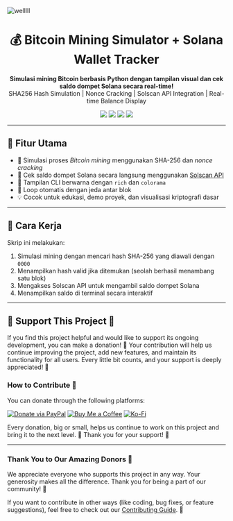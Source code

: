 <p align="center">

![welllll](https://github.com/user-attachments/assets/7eef222d-045a-4d88-a111-1804e441d1b8)
           
</p>

<h1 align="center">💰 Bitcoin Mining Simulator + Solana Wallet Tracker</h1>

<p align="center">
  <b>Simulasi mining Bitcoin berbasis Python dengan tampilan visual dan cek saldo dompet Solana secara real-time!</b><br>
  SHA256 Hash Simulation | Nonce Cracking | Solscan API Integration | Real-time Balance Display
</p>

<p align="center">
  <img src="https://img.shields.io/badge/Python-3.10%2B-blue?logo=python">
  <img src="https://img.shields.io/badge/Solana-API-green?logo=solana">
  <img src="https://img.shields.io/badge/Mining-Simulation-orange?logo=bitcoin">
  <img src="https://img.shields.io/badge/License-MIT-lightgrey">
</p>

---

## 🚀 Fitur Utama

- 🔐 Simulasi proses *Bitcoin mining* menggunakan SHA-256 dan *nonce cracking*
- 🔄 Cek saldo dompet Solana secara langsung menggunakan [Solscan API](https://public-api.solscan.io)
- 🌈 Tampilan CLI berwarna dengan `rich` dan `colorama`
- 🔁 Loop otomatis dengan jeda antar blok
- 💡 Cocok untuk edukasi, demo proyek, dan visualisasi kriptografi dasar

---

## 🧠 Cara Kerja

Skrip ini melakukan:
1. Simulasi mining dengan mencari hash SHA-256 yang diawali dengan `0000`
2. Menampilkan hash valid jika ditemukan (seolah berhasil menambang satu blok)
3. Mengakses Solscan API untuk mengambil saldo dompet Solana
4. Menampilkan saldo di terminal secara interaktif


-----
## 🌟 Support This Project 🌟

If you find this project helpful and would like to support its ongoing development, you can make a donation! 💖 Your contribution will help us continue improving the project, add new features, and maintain its functionality for all users. Every little bit counts, and your support is deeply appreciated! 🙏

### How to Contribute 💸

You can donate through the following platforms:

[![Donate via PayPal](https://img.shields.io/badge/Donate-PayPal-blue?style=for-the-badge&logo=paypal)](https://www.paypal.com/donate?hosted_button_id=YOUR_PAYPAL_LINK)
[![Buy Me a Coffee](https://img.shields.io/badge/Buy%20Me%20a%20Coffee-Donate-yellow?style=for-the-badge&logo=buymeacoffee)](https://www.buymeacoffee.com/YOUR_USERNAME)
[![Ko-Fi](https://img.shields.io/badge/Donate-Ko--Fi-blue?style=for-the-badge&logo=ko-fi)](https://ko-fi.com/YOUR_USERNAME)

Every donation, big or small, helps us continue to work on this project and bring it to the next level. 🚀 Thank you for your support! 💖

---

### Thank You to Our Amazing Donors 🌟

We appreciate everyone who supports this project in any way. Your generosity makes all the difference. Thank you for being a part of our community! 💪

If you want to contribute in other ways (like coding, bug fixes, or feature suggestions), feel free to check out our [Contributing Guide](CONTRIBUTING.md). 🚀














